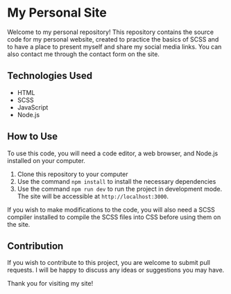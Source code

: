 # My Personal Site

Welcome to my personal repository! This repository contains the source code for my personal website, created to practice the basics of SCSS and to have a place to present myself and share my social media links. You can also contact me through the contact form on the site.

## Technologies Used

- HTML
- SCSS
- JavaScript
- Node.js

## How to Use

To use this code, you will need a code editor, a web browser, and Node.js installed on your computer.

1. Clone this repository to your computer
2. Use the command `npm install` to install the necessary dependencies
3. Use the command `npm run dev` to run the project in development mode. The site will be accessible at `http://localhost:3000`.

If you wish to make modifications to the code, you will also need a SCSS compiler installed to compile the SCSS files into CSS before using them on the site.

## Contribution

If you wish to contribute to this project, you are welcome to submit pull requests. I will be happy to discuss any ideas or suggestions you may have.

Thank you for visiting my site!
